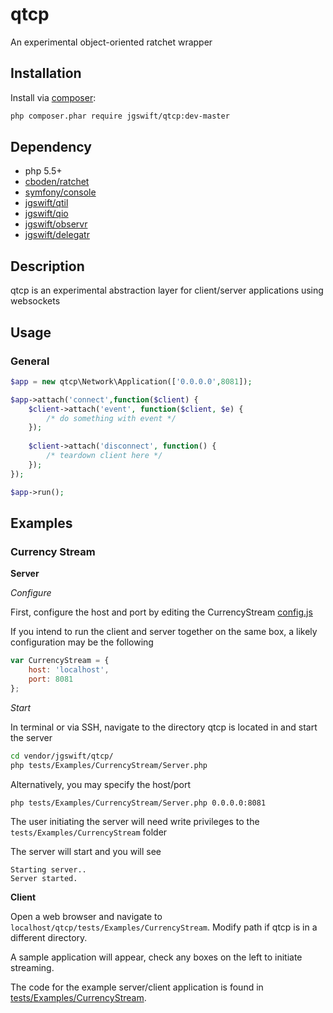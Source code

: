 qtcp
==== 

An experimental object-oriented ratchet wrapper

## Installation

Install via [composer](https://getcomposer.org/):
```sh
php composer.phar require jgswift/qtcp:dev-master
```

## Dependency

* php 5.5+
* [cboden/ratchet](http://github.com/cboden/ratchet)
* [symfony/console](http://github.com/symfony/console)
* [jgswift/qtil](http://github.com/jgswift/qtil)
* [jgswift/qio](http://github.com/jgswift/qio)
* [jgswift/observr](http://github.com/jgswift/observr)
* [jgswift/delegatr](http://github.com/jgswift/delegatr)

## Description

qtcp is an experimental abstraction layer for client/server applications using websockets

## Usage

### General

```php
$app = new qtcp\Network\Application(['0.0.0.0',8081]);

$app->attach('connect',function($client) {
    $client->attach('event', function($client, $e) {
        /* do something with event */
    });
    
    $client->attach('disconnect', function() {
        /* teardown client here */
    });
});

$app->run();
```

## Examples

### Currency Stream

**Server**

*Configure*

First, configure the host and port by editing the CurrencyStream [config.js](http://github.com/jgswift/qtcp/tree/master/tests/Examples/CurrencyStream/config.js)

If you intend to run the client and server together on the same box, a likely configuration may be the following
```js
var CurrencyStream = {
    host: 'localhost',
    port: 8081
};
```

*Start*

In terminal or via SSH, navigate to the directory qtcp is located in and start the server
```sh
cd vendor/jgswift/qtcp/
php tests/Examples/CurrencyStream/Server.php
```

Alternatively, you may specify the host/port

```sh
php tests/Examples/CurrencyStream/Server.php 0.0.0.0:8081
```

The user initiating the server will need write privileges to the ```tests/Examples/CurrencyStream``` folder

The server will start and you will see

```
Starting server..
Server started.
```

**Client**

Open a web browser and navigate to ```localhost/qtcp/tests/Examples/CurrencyStream```.  Modify path if qtcp is in a different directory.

A sample application will appear, check any boxes on the left to initiate streaming.

The code for the example server/client application is found in [tests/Examples/CurrencyStream](http://github.com/jgswift/qtcp/tree/master/tests/Examples/CurrencyStream).
